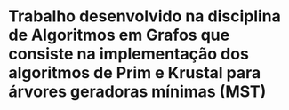 # Trabalho desenvolvido na disciplina de Algoritmos em Grafos que consiste na implementação dos algoritmos de Prim e Krustal para árvores geradoras mínimas (MST)